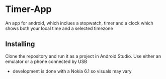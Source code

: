 # Timer-App
An app for android, which inclues a stopwatch, timer and a clock which shows both your local time and a selected timezone

## Installing
Clone the repository and run it as a project in Android Studio.
Use either an emulator or a phone connected by USB
* development is done with a Nokia 6.1 so visuals may vary

